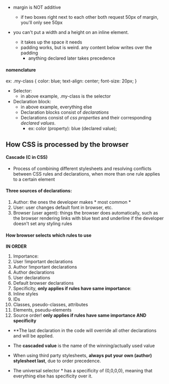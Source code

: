 * margin is NOT additive
  * if two boxes right next to each other both request 50px of margin, you'll only see 50px

* you can't put a width and a height on an inline element.
  * it takes up the space it needs
  * padding works, but is weird. any content below writes over the padding
    * anything declared later takes precedence

#### nomenclature
ex: .my-class {
  color: blue;
  text-align: center;
  font-size: 20px;
}

* Selector:
  * in above example, .my-class is the selector
* Declaration block:
  * in above example, everything else
  * Declaration blocks consist of *declarations*
  * Declarations consist of *css properties* and their corresponding *declared values*.
    * ex: color (property): blue (declared value);

## How CSS is processed by the browser

#### Cascade (C in CSS)
* Process of combining different stylesheets and resolving conflicts between CSS rules
and declarations, when more than one rule applies to a certain element

#### Three sources of declarations:
1. Author: the ones the developer makes * most common *
2. User: user changes default font in browser, etc.
3. Browser (user agent): things the browser does automatically, such as
the browser rendering links with blue text and underline if the developer doesn't set any styling rules


#### How browser selects which rules to use
**IN ORDER**
1. Importance:
  1. User !important declarations
  2. Author !important declarations
  3. Author declarations
  4. User declarations
  5. Default browser declarations
2. Specificity, **only applies if rules have same importance**:
  1. Inline styles
  2. IDs
  3. Classes, pseudo-classes, attributes
  4. Elements, pseudu-elements
3.  Source order! **only applies if rules have same importance AND specificity**
  * **The last declaration in the code will override all other declarations and will be applied.


* The **cascaded value** is the name of the winning/actually used value

* When using third party stylesheets, **always put your own (author) stylesheet last**, due to order precedence.

* The universal selector \* has a specificity of (0,0,0,0), meaning that everything else has specificity over it.
